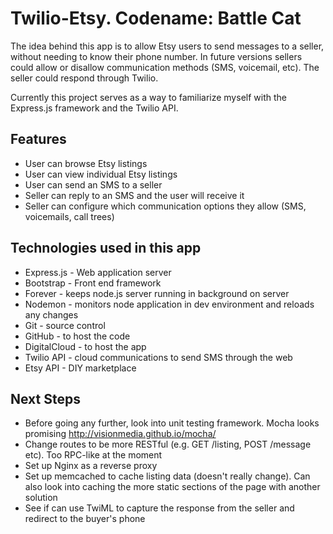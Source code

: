 # Twilio-Etsy. Codename: Battle Cat

The idea behind this app is to allow Etsy users to send messages to a seller, without needing to know their phone number. In future versions sellers could allow or disallow communication methods (SMS, voicemail, etc). The seller could respond through Twilio.

Currently this project serves as a way to familiarize myself with the Express.js framework and the Twilio API.

## Features
* User can browse Etsy listings
* User can view individual Etsy listings
* User can send an SMS to a seller
* Seller can reply to an SMS and the user will receive it
* Seller can configure which communication options they allow (SMS, voicemails, call trees)

## Technologies used in this app

* Express.js - Web application server
* Bootstrap - Front end framework
* Forever - keeps node.js server running in background on server
* Nodemon - monitors node application in dev environment and reloads any changes
* Git - source control
* GitHub - to host the code
* DigitalCloud - to host the app
* Twilio API - cloud communications to send SMS through the web
* Etsy API - DIY marketplace


## Next Steps

* Before going any further, look into unit testing framework. Mocha looks promising http://visionmedia.github.io/mocha/
* Change routes to be more RESTful (e.g. GET /listing, POST /message etc). Too RPC-like at the moment
* Set up Nginx as a reverse proxy
* Set up memcached to cache listing data (doesn't really change). Can also look into caching the more static sections of the page with another solution
* See if can use TwiML to capture the response from the seller and redirect to the buyer's phone
